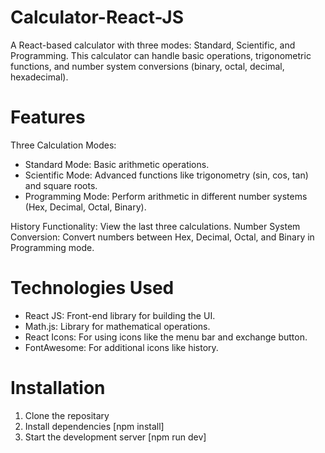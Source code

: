 # Calculator-React-JS

A React-based calculator with three modes: Standard, Scientific, and Programming. This calculator can handle basic operations, trigonometric functions, and number system conversions (binary, octal, decimal, hexadecimal).

# Features

Three Calculation Modes:
- Standard Mode: Basic arithmetic operations.
- Scientific Mode: Advanced functions like trigonometry (sin, cos, tan) and square roots.
- Programming Mode: Perform arithmetic in different number systems (Hex, Decimal, Octal, Binary).

History Functionality: View the last three calculations.
Number System Conversion: Convert numbers between Hex, Decimal, Octal, and Binary in Programming mode.

# Technologies Used

- React JS: Front-end library for building the UI.
- Math.js: Library for mathematical operations.
- React Icons: For using icons like the menu bar and exchange button.
- FontAwesome: For additional icons like history.

# Installation

1. Clone the repositary
2. Install dependencies [npm install]
3. Start the development server [npm run dev]